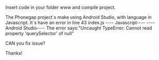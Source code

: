 Insert code in your folder www and compile project.

The Phonegap project´s make using Android Studio, with language in Javascript.
It´s have an error in line 43 index.js ---- Javascript----
----Android Studio----
The error says:"Uncaught TypeError: Cannot read property 'querySelector' of null"

CAN you fix issue?

Thanks!
